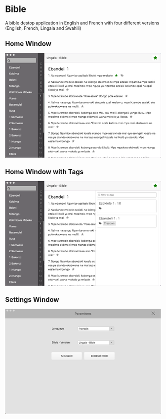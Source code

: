 # Bible
A bible destop application in English and French with four different
versions (English, French, Lingala and Swahili)

## Home Window
![Main window](/images/home.png)

## Home Window with Tags
![Main window](/images/home-tags.png)

## Settings Window
![Main window](/images/settings.png)
